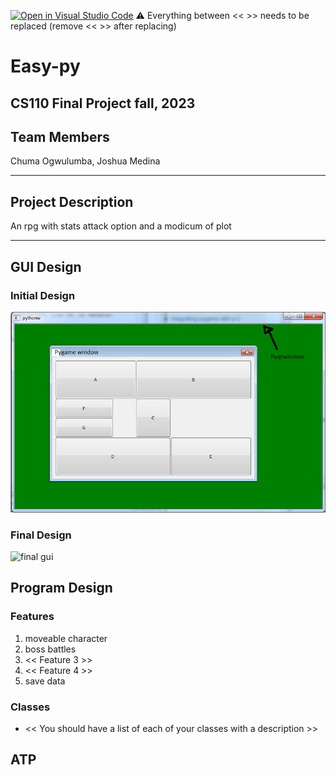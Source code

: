 [![Open in Visual Studio Code](https://classroom.github.com/assets/open-in-vscode-718a45dd9cf7e7f842a935f5ebbe5719a5e09af4491e668f4dbf3b35d5cca122.svg)](https://classroom.github.com/online_ide?assignment_repo_id=12803291&assignment_repo_type=AssignmentRepo)
:warning: Everything between << >> needs to be replaced (remove << >> after replacing)

#  Easy-py 
## CS110 Final Project   fall, 2023 

## Team Members

Chuma Ogwulumba, Joshua Medina

***

## Project Description

An rpg with stats attack option and a modicum of plot

***    

## GUI Design

### Initial Design

![initial gui](assets/gui.jpg)

### Final Design

![final gui](assets/finalgui.jpg)

## Program Design

### Features

1.  moveable character 
2.  boss battles  
3. << Feature 3 >>
4. << Feature 4 >>
5.  save data 

### Classes

- << You should have a list of each of your classes with a description >>

## ATP



